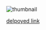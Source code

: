 ![thumbnail](https://user-images.githubusercontent.com/72431298/192563603-6bb3b0d9-4503-4200-ad78-7924efa26a83.png)

[delpoyed link ]()
